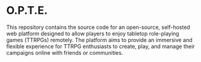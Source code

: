# O.P.T.E.
This repository contains the source code for an open-source, self-hosted web platform designed to allow players to enjoy tabletop role-playing games (TTRPGs) remotely. The platform aims to provide an immersive and flexible experience for TTRPG enthusiasts to create, play, and manage their campaigns online with friends or communities.
